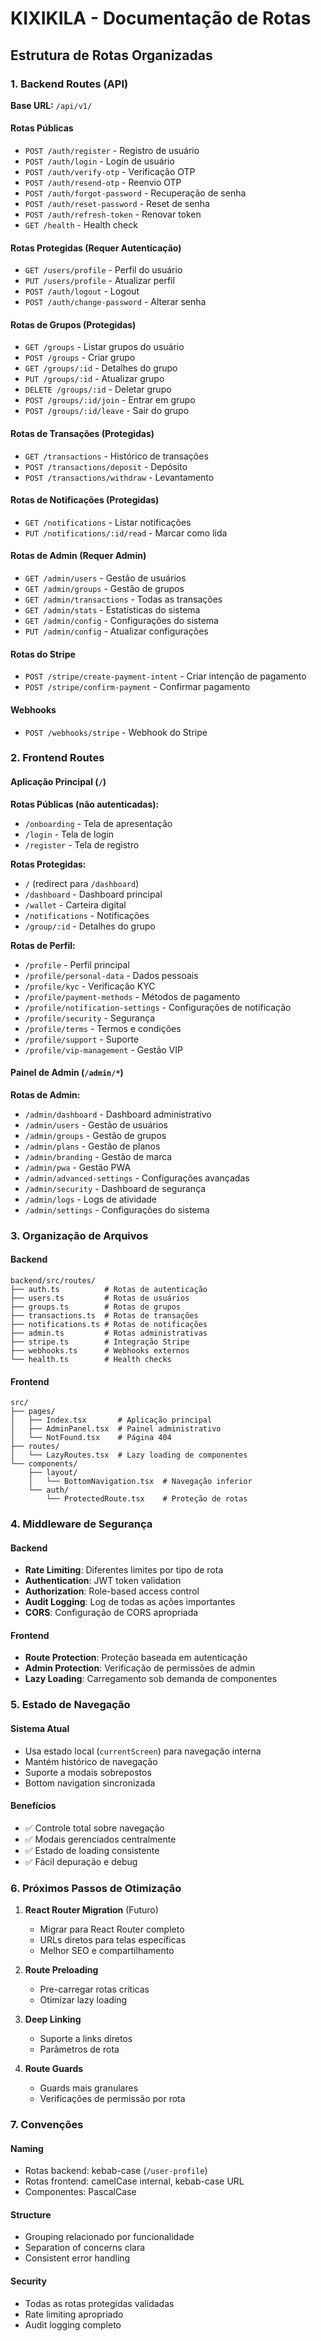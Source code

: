 # KIXIKILA - Documentação de Rotas

## Estrutura de Rotas Organizadas

### 1. Backend Routes (API)

**Base URL:** `/api/v1/`

#### Rotas Públicas
- `POST /auth/register` - Registro de usuário
- `POST /auth/login` - Login de usuário  
- `POST /auth/verify-otp` - Verificação OTP
- `POST /auth/resend-otp` - Reenvio OTP
- `POST /auth/forgot-password` - Recuperação de senha
- `POST /auth/reset-password` - Reset de senha
- `POST /auth/refresh-token` - Renovar token
- `GET /health` - Health check

#### Rotas Protegidas (Requer Autenticação)
- `GET /users/profile` - Perfil do usuário
- `PUT /users/profile` - Atualizar perfil
- `POST /auth/logout` - Logout
- `POST /auth/change-password` - Alterar senha

#### Rotas de Grupos (Protegidas)
- `GET /groups` - Listar grupos do usuário
- `POST /groups` - Criar grupo
- `GET /groups/:id` - Detalhes do grupo
- `PUT /groups/:id` - Atualizar grupo
- `DELETE /groups/:id` - Deletar grupo
- `POST /groups/:id/join` - Entrar em grupo
- `POST /groups/:id/leave` - Sair do grupo

#### Rotas de Transações (Protegidas)
- `GET /transactions` - Histórico de transações
- `POST /transactions/deposit` - Depósito
- `POST /transactions/withdraw` - Levantamento

#### Rotas de Notificações (Protegidas)
- `GET /notifications` - Listar notificações
- `PUT /notifications/:id/read` - Marcar como lida

#### Rotas de Admin (Requer Admin)
- `GET /admin/users` - Gestão de usuários
- `GET /admin/groups` - Gestão de grupos
- `GET /admin/transactions` - Todas as transações
- `GET /admin/stats` - Estatísticas do sistema
- `GET /admin/config` - Configurações do sistema
- `PUT /admin/config` - Atualizar configurações

#### Rotas do Stripe
- `POST /stripe/create-payment-intent` - Criar intenção de pagamento
- `POST /stripe/confirm-payment` - Confirmar pagamento

#### Webhooks
- `POST /webhooks/stripe` - Webhook do Stripe

### 2. Frontend Routes

#### Aplicação Principal (`/`)

**Rotas Públicas (não autenticadas):**
- `/onboarding` - Tela de apresentação
- `/login` - Tela de login
- `/register` - Tela de registro

**Rotas Protegidas:**
- `/` (redirect para `/dashboard`)
- `/dashboard` - Dashboard principal
- `/wallet` - Carteira digital
- `/notifications` - Notificações
- `/group/:id` - Detalhes do grupo

**Rotas de Perfil:**
- `/profile` - Perfil principal
- `/profile/personal-data` - Dados pessoais
- `/profile/kyc` - Verificação KYC
- `/profile/payment-methods` - Métodos de pagamento
- `/profile/notification-settings` - Configurações de notificação
- `/profile/security` - Segurança
- `/profile/terms` - Termos e condições
- `/profile/support` - Suporte
- `/profile/vip-management` - Gestão VIP

#### Painel de Admin (`/admin/*`)

**Rotas de Admin:**
- `/admin/dashboard` - Dashboard administrativo
- `/admin/users` - Gestão de usuários
- `/admin/groups` - Gestão de grupos
- `/admin/plans` - Gestão de planos
- `/admin/branding` - Gestão de marca
- `/admin/pwa` - Gestão PWA
- `/admin/advanced-settings` - Configurações avançadas
- `/admin/security` - Dashboard de segurança
- `/admin/logs` - Logs de atividade
- `/admin/settings` - Configurações do sistema

### 3. Organização de Arquivos

#### Backend
```
backend/src/routes/
├── auth.ts          # Rotas de autenticação
├── users.ts         # Rotas de usuários
├── groups.ts        # Rotas de grupos
├── transactions.ts  # Rotas de transações  
├── notifications.ts # Rotas de notificações
├── admin.ts         # Rotas administrativas
├── stripe.ts        # Integração Stripe
├── webhooks.ts      # Webhooks externos
└── health.ts        # Health checks
```

#### Frontend
```
src/
├── pages/
│   ├── Index.tsx       # Aplicação principal
│   ├── AdminPanel.tsx  # Painel administrativo
│   └── NotFound.tsx    # Página 404
├── routes/
│   └── LazyRoutes.tsx  # Lazy loading de componentes
└── components/
    ├── layout/
    │   └── BottomNavigation.tsx  # Navegação inferior
    └── auth/
        └── ProtectedRoute.tsx    # Proteção de rotas
```

### 4. Middleware de Segurança

#### Backend
- **Rate Limiting**: Diferentes limites por tipo de rota
- **Authentication**: JWT token validation
- **Authorization**: Role-based access control
- **Audit Logging**: Log de todas as ações importantes
- **CORS**: Configuração de CORS apropriada

#### Frontend  
- **Route Protection**: Proteção baseada em autenticação
- **Admin Protection**: Verificação de permissões de admin
- **Lazy Loading**: Carregamento sob demanda de componentes

### 5. Estado de Navegação

#### Sistema Atual
- Usa estado local (`currentScreen`) para navegação interna
- Mantém histórico de navegação
- Suporte a modais sobrepostos
- Bottom navigation sincronizada

#### Benefícios
- ✅ Controle total sobre navegação
- ✅ Modais gerenciados centralmente
- ✅ Estado de loading consistente
- ✅ Fácil depuração e debug

### 6. Próximos Passos de Otimização

1. **React Router Migration** (Futuro)
   - Migrar para React Router completo
   - URLs diretos para telas específicas
   - Melhor SEO e compartilhamento

2. **Route Preloading**
   - Pre-carregar rotas críticas
   - Otimizar lazy loading

3. **Deep Linking**
   - Suporte a links diretos
   - Parâmetros de rota

4. **Route Guards**
   - Guards mais granulares
   - Verificações de permissão por rota

### 7. Convenções

#### Naming
- Rotas backend: kebab-case (`/user-profile`)
- Rotas frontend: camelCase internal, kebab-case URL
- Componentes: PascalCase

#### Structure  
- Grouping relacionado por funcionalidade
- Separation of concerns clara
- Consistent error handling

#### Security
- Todas as rotas protegidas validadas
- Rate limiting apropriado
- Audit logging completo